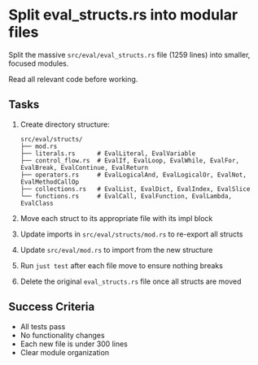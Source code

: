 # Split eval_structs.rs into modular files

Split the massive `src/eval/eval_structs.rs` file (1259 lines) into smaller, focused modules.

Read all relevant code before working.

## Tasks

1. Create directory structure:
   ```
   src/eval/structs/
   ├── mod.rs
   ├── literals.rs      # EvalLiteral, EvalVariable
   ├── control_flow.rs  # EvalIf, EvalLoop, EvalWhile, EvalFor, EvalBreak, EvalContinue, EvalReturn
   ├── operators.rs     # EvalLogicalAnd, EvalLogicalOr, EvalNot, EvalMethodCallOp
   ├── collections.rs   # EvalList, EvalDict, EvalIndex, EvalSlice
   └── functions.rs     # EvalCall, EvalFunction, EvalLambda, EvalClass
   ```

2. Move each struct to its appropriate file with its impl block

3. Update imports in `src/eval/structs/mod.rs` to re-export all structs

4. Update `src/eval/mod.rs` to import from the new structure

5. Run `just test` after each file move to ensure nothing breaks

6. Delete the original `eval_structs.rs` file once all structs are moved

## Success Criteria
- All tests pass
- No functionality changes
- Each new file is under 300 lines
- Clear module organization